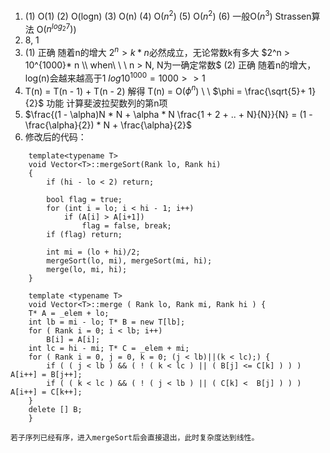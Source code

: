 1. (1) O(1)
   (2) O(logn)
   (3) O(n)
   (4) O($n^2$)
   (5) O($n^2$)
   (6) 一般O($n^3$)
        Strassen算法 O($n^{log_2 7})$)
2. 8, 1
3. (1) 正确 随着n的增大 $2^n > k * n$必然成立，无论常数k有多大
    $2^n > 10^{1000}* n \\ when\ \ \  n > N, N为一确定常数$
    (2) 正确 随着n的增大，log(n)会越来越高于1
    $log{10^{1000}} = 1000 >> 1$
4. 
    T(n) = T(n - 1) + T(n - 2)
    解得 T(n) = O($\phi ^ n$) \ \ $\phi = \frac{\sqrt{5}+ 1}{2}$
    功能 计算斐波拉契数列的第n项
5. $\frac{(1 - \alpha)N * N + \alpha * N \frac{1 + 2 + .. + N}{N}}{N} = (1 - \frac{\alpha}{2}) * N + \frac{\alpha}{2}$
6. 修改后的代码：
```
    template<typename T>
    void Vector<T>::mergeSort(Rank lo, Rank hi)
    {
        if (hi - lo < 2) return;

        bool flag = true;
        for (int i = lo; i < hi - 1; i++)
            if (A[i] > A[i+1])
                flag = false, break;
        if (flag) return;

        int mi = (lo + hi)/2;
        mergeSort(lo, mi), mergeSort(mi, hi);
        merge(lo, mi, hi);
    }

    template <typename T>
    void Vector<T>::merge ( Rank lo, Rank mi, Rank hi ) {
    T* A = _elem + lo;
    int lb = mi - lo; T* B = new T[lb];
    for ( Rank i = 0; i < lb; i++)
        B[i] = A[i];
    int lc = hi - mi; T* C = _elem + mi;
    for ( Rank i = 0, j = 0, k = 0; (j < lb)||(k < lc);) { 
        if ( ( j < lb ) && ( ! ( k < lc ) || ( B[j] <= C[k] ) ) ) A[i++] = B[j++];
        if ( ( k < lc ) && ( ! ( j < lb ) || ( C[k] <  B[j] ) ) ) A[i++] = C[k++];
    }
    delete [] B; 
    } 
```
    若子序列已经有序，进入mergeSort后会直接退出，此时复杂度达到线性。